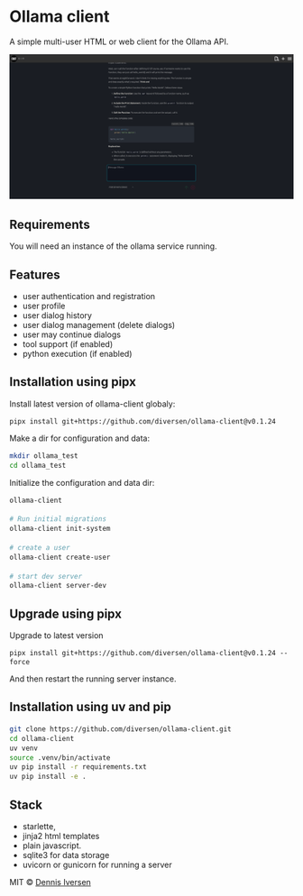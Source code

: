 # Ollama client

A simple multi-user HTML or web client for the Ollama API.

[![ollama-client](docs/screenshot.png)](docs/screenshot.png)

## Requirements

You will need an instance of the ollama service running.

## Features

* user authentication and registration
* user profile
* user dialog history
* user dialog management (delete dialogs)
* user may continue dialogs
* tool support (if enabled)
* python execution (if enabled)

## Installation using pipx

Install latest version of ollama-client globaly:

<!-- LATEST-VERSION-PIPX -->
	pipx install git+https://github.com/diversen/ollama-client@v0.1.24

Make a dir for configuration and data:

```bash
mkdir ollama_test
cd ollama_test
```

Initialize the configuration and data dir:

```bash
ollama-client

# Run initial migrations
ollama-client init-system

# create a user
ollama-client create-user

# start dev server
ollama-client server-dev
```

## Upgrade using pipx

Upgrade to latest version

<!-- LATEST-VERSION-PIPX-FORCE -->
	pipx install git+https://github.com/diversen/ollama-client@v0.1.24 --force

And then restart the running server instance. 

## Installation using uv and pip

```bash
git clone https://github.com/diversen/ollama-client.git
cd ollama-client
uv venv
source .venv/bin/activate
uv pip install -r requirements.txt
uv pip install -e .
```

## Stack

* starlette, 
* jinja2 html templates
* plain javascript.
* sqlite3 for data storage
* uvicorn or gunicorn for running a server

MIT © [Dennis Iversen](https://github.com/diversen)
